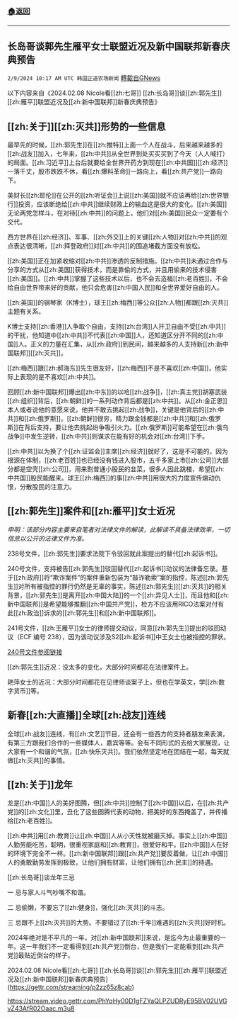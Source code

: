 ###  [:house:返回](README.md)
---


## 长岛哥谈郭先生雁平女士联盟近况及新中国联邦新春庆典预告
`2/9/2024 10:17 AM UTC 韩国正道农场新闻` [轉載自GNews](https://gnews.org/articles/2295031)

以下内容来自《2024.02.08 Nicole看[[zh:七哥]] [[zh:长岛哥]]谈[[zh:郭先生]][[zh:雁平]]联盟近况及[[zh:新中国联邦]]新春庆典预告》

## [[zh:关于]][[zh:灭共]]形势的一些信息

最早先的时候，[[zh:郭先生]]在[[zh:推特]]上面一个人在战斗，后来越来越多的[[zh:战友]]加入，七年来，[[zh:中共]]从全世界到处买买买到了今天（人人喊打）的局面。[[zh:习近平]]上台后就要给全世界开药方到现在[[zh:中共国]][[zh:经济]]一落千丈，股市跌跌不休，看[[zh:爆料革命]]一路向上，看[[zh:共产党]]一路向下。

美财长[[zh:耶伦]]在公开的[[zh:听证会]]上说[[zh:美国]]就不应该再给[[zh:世界银行]]投资，应该断绝给[[zh:中共]]继续财政上的输血这是很大的变化。[[zh:美国]]无论两党怎样斗，在对待[[zh:中共]]的问题上，他们对[[zh:美国]]民众一定要有个交代。

西方世界在[[zh:经济]]、军事、[[zh:外交]]上的关键[[zh:人物]]对[[zh:中共]]的观点表达很清晰，[[zh:拜登政府]]对[[zh:中共]]的围追堵截方面没有放松。

[[zh:美国]]正在加紧收缩对[[zh:中共]]渗透的反制措施。[[zh:中共]]未通过合作与分享的方式从[[zh:美国]]获得技术，而是靠偷的方式，并且用偷来的技术侵害[[zh:美国]]。[[zh:中共]]掌握了这些技术以后，也不会去造福[[zh:老百姓]]，不会给自由世界带来好的贡献，他只会危害[[zh:中国人民]]和全世界爱好自由的人。

[[zh:英国]]的钢琴家（K博士），球王[[zh:梅西]]等公众[[zh:人物]]都跟[[zh:灭共]]主题有关系。

K博士支持[[zh:香港]]人争取个自由，支持[[zh:台湾]]人扞卫自由不受[[zh:中共]]的干扰，他知道中[[zh:中共]]不代表[[zh:中国]]人，还知道区分开不同的[[zh:中国]]人。正义的力量在汇集，从[[zh:政府]]到民间，越来越多的人支持新[[zh:新中国联邦]][[zh:灭共]]。

[[zh:梅西]]跟[[zh:郝海东]]先生很友好，[[zh:梅西]]不是不喜欢[[zh:中国]]，他实际上表现的是不喜欢[[zh:中共]]。

回顾[[zh:新中国联邦]]爆出[[zh:中东]]的以哈[[zh:战争]]，[[zh:真主党]]胡塞武装[[zh:组织]]背后，[[zh:朝鲜]]的一系列动作背后都是[[zh:中共]]。从[[zh:金正恩]]本人或者说他的意愿来说，他并不敢去挑起[[zh:战争]]，关键是他背后的[[zh:中共]]和[[zh:俄罗斯]]。[[zh:朝鲜]]很穷，精力跟金钱都是[[zh:中共]]和[[zh:俄罗斯]]在背后支持，要让他去挑起纷争吸引火力。[[zh:俄罗斯]]可能希望在[[zh:俄乌战争]]中发生逆转，[[zh:中共]]则谋求在能有好的机会对[[zh:台湾]]下手。

[[zh:中共]]以为换了个[[zh:证监会]]主席[[zh:经济]]就好了，这是不可能的，因为根源在体制，[[zh:老百姓]]也已经没有钱进入股市，五千多家上市[[zh:公司]]大部分都是空壳[[zh:公司]]，用来割普通小股民的韭菜，很多人因此跳楼，希望[[zh:中共国]]股民能醒来。球王[[zh:梅西]]的事[[zh:中共]]用很大的力度宣传煽动仇恨，分散股民的注意力。

## [[zh:郭先生]]案件和[[zh:雁平]]女士近况

*申明：该部分内容主要来自笔者对法律文件的解读，此解读不具备法律效率，一切信息以公开的法律文件为准。*

238号文件，[[zh:郭先生]]要求法院下令驳回就此案提出的替代[[zh:起诉书]]。

240号文件，支持被告[[zh:郭先生]]驳回替代[[zh:起诉书]]动议的法律备忘录。基于[[zh:政府]]将“欺诈案件”的案件重新包装为“敲诈勒索”案的指控，陈述[[zh:郭先生]]对所有被指控的罪行仍然是无辜的事实，陈述[[zh:郭先生]][[zh:灭共]]的相关背景，[[zh:郭先生]]是离开[[zh:中国大陆]]的一个[[zh:异见人士]]，而且他和[[zh:新中国联邦]]是希望能够推翻[[zh:中国共产党]]，检方不应该用RICO法案对付有此[[zh:政治]]诉求的[[zh:郭先生]]和[[zh:新中国联邦]]。

241号文件，[[zh:王雁平]]女士的律师提交动议，同意[[zh:郭先生]]提出的驳回动议（ECF 编号 238），因为该动议涉及S2[[zh:起诉书]]中王女士也被指控的罪状。

[240号文件参阅链接](https://nfscofficial.com/wp-content/uploads/2024/02/Case-23_cr_00118-Doc-240.pdf)

[[zh:郭先生]]近况：没太多的变化，大部分时间都花在法律案件上。

艳萍女士的近况：大部分时间都花在见律师谈案子上，但也在学英文，学[[zh:数字货币]]等。

## 新春[[zh:大直播]]全球[[zh:战友]]连线

全球[[zh:战友]]连线，有[[zh:文艺]]节目，还会有一些西方的支持者朋友来表演，有第三方跟我们合作的一些媒体人，嘉宾等等。会有不同形式的去给大家展现，让大家有一个和谐的气氛，[[zh:快乐灭共]]。我们依然坚定地在团结在一起，每天就做[[zh:灭共]]的事情。

## [[zh:关于]]龙年

龙是[[zh:中国]]人的美好图腾，但[[zh:中共]]控制了[[zh:中国]]以后，在[[zh:共产党]]的[[zh:文化]]里，丑化了这些图腾代表的动物，把美好的东西掩盖了，并传播给[[zh:老百姓]]。

[[zh:中共]]用[[zh:教育]]让[[zh:中国]]人从小天性就被磨灭掉。事实上[[zh:中国]]人勤劳能吃苦，聪明，很重视家庭和[[zh:教育]]，很爱好和平。[[zh:中国]]人在好的环境下完全不一样。[[zh:新中国联邦]]跟[[zh:共产党]]要反着做，让[[zh:中国]]人的勇敢勤劳发挥到极致，让他们拥有财富，让他们拥有[[zh:民主]]的待遇。

[[zh:长岛哥]]谈龙年三忌

一 忌与家人斗气吵嘴不和谐。

二 忌偷懒，不要忘了[[zh:健身]]，强化[[zh:灭共]]的斗志。

三 忌跟不上[[zh:灭共]]的大势。不要错过了[[zh:千年]]难遇的[[zh:灭共]]好时机。

2024年绝对是不平凡的一年，对[[zh:新中国联邦]]来说，是迄今为止最重要的一年。这一年我们不一定看得到[[zh:共产党]]倒台，但是我们一定能看到[[zh:共产党]]最贴近倒台的样子。

2024.02.08 Nicole看[[zh:七哥]] [[zh:长岛哥]]谈[[zh:郭先生]][[zh:雁平]]联盟近况及[[zh:新中国联邦]]新春庆典预告](https://gettr.com/streaming/p2zz65z8cab)

https://stream.video.gettr.com/PhYqHy00D1gFZYaQLPZUDRyE95BV02UVGvZ43AfR02Oaac.m3u8

